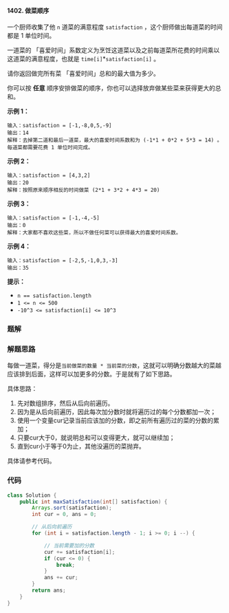#### 1402. 做菜顺序

一个厨师收集了他 `n` 道菜的满意程度 `satisfaction` ，这个厨师做出每道菜的时间都是 1 单位时间。

一道菜的 「喜爱时间」系数定义为烹饪这道菜以及之前每道菜所花费的时间乘以这道菜的满意程度，也就是 `time[i]`*`satisfaction[i]` 。

请你返回做完所有菜 「喜爱时间」总和的最大值为多少。

你可以按 **任意** 顺序安排做菜的顺序，你也可以选择放弃做某些菜来获得更大的总和。

**示例 1：**

```shell
输入：satisfaction = [-1,-8,0,5,-9]
输出：14
解释：去掉第二道和最后一道菜，最大的喜爱时间系数和为 (-1*1 + 0*2 + 5*3 = 14) 。每道菜都需要花费 1 单位时间完成。
```

**示例 2：**

```shell
输入：satisfaction = [4,3,2]
输出：20
解释：按照原来顺序相反的时间做菜 (2*1 + 3*2 + 4*3 = 20)
```

**示例 3：**

```shell
输入：satisfaction = [-1,-4,-5]
输出：0
解释：大家都不喜欢这些菜，所以不做任何菜可以获得最大的喜爱时间系数。
```

**示例 4：**

```shell
输入：satisfaction = [-2,5,-1,0,3,-3]
输出：35
```

**提示：**

- `n == satisfaction.length`
- `1 <= n <= 500`
- `-10^3 <= satisfaction[i] <= 10^3`

### 题解

### 解题思路

每做一道菜，得分是`当前做菜的数量 * 当前菜的分数`，这就可以明确分数越大的菜越应该排到后面，这样可以加更多的分数。于是就有了如下思路。

具体思路：

1. 先对数组排序，然后从后向前遍历。
2. 因为是从后向前遍历，因此每次加分数时就将遍历过的每个分数都加一次；
3. 使用一个变量cur记录当前应该加的分数，即之前所有遍历过的菜的分数的累加；
4. 只要cur大于0，就说明总和可以变得更大，就可以继续加；
5. 直到cur小于等于0为止，其他没遍历的菜抛弃。

具体请参考代码。

### 代码

```java
class Solution {
    public int maxSatisfaction(int[] satisfaction) {
        Arrays.sort(satisfaction);
        int cur = 0, ans = 0;

        // 从后向前遍历
        for (int i = satisfaction.length - 1; i >= 0; i --) {

            // 当前需要加的分数
            cur += satisfaction[i];
            if (cur <= 0) {
                break;
            }
            ans += cur;
        }
        return ans;
    }
}
```

